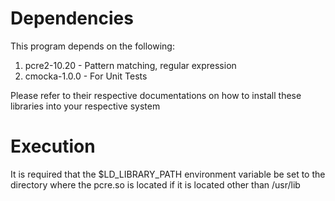 # Dependencies

This program depends on the following:  
1. pcre2-10.20 - Pattern matching, regular expression  
2. cmocka-1.0.0 - For Unit Tests  
  
Please refer to their respective documentations on how to install these libraries into your respective system

# Execution
It is required that the $LD\_LIBRARY\_PATH environment variable be set to the directory where the pcre.so is located if it is located other than /usr/lib 


